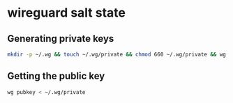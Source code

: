 # wireguard salt state

## Generating private keys
```bash
mkdir -p ~/.wg && touch ~/.wg/private && chmod 660 ~/.wg/private && wg genkey > ~/.wg/private
```

## Getting the public key
```bash
wg pubkey < ~/.wg/private
```
